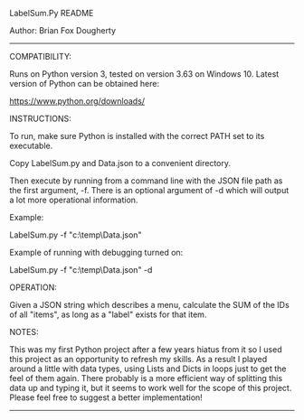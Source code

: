 LabelSum.Py README

Author: Brian Fox Dougherty

------------------------------
COMPATIBILITY:

Runs on Python version 3, tested on version 3.63 on Windows 10.  Latest version of Python can be obtained here:

https://www.python.org/downloads/


INSTRUCTIONS:

To run, make sure Python is installed with the correct PATH set to its executable.  

Copy LabelSum.py and Data.json to a convenient directory.

Then execute by running from a command line with the JSON file path as the first argument, -f.  There is an optional argument of -d which will output a lot more operational information.  

Example:

LabelSum.py -f "c:\temp\Data.json"

Example of running with debugging turned on:

LabelSum.py -f "c:\temp\Data.json" -d


OPERATION:

Given a JSON string which describes a menu, calculate the SUM of the IDs of all "items", as long as a "label" exists for that item.


NOTES:

This was my first Python project after a few years hiatus from it so I used this project as an opportunity to refresh my skills.  As a result I played around a little with data types, using Lists and Dicts in loops just to get the feel of them again.  There probably is a more efficient way of splitting this data up and typing it, but it seems to work well for the scope of this project.  Please feel free to suggest a better implementation!


------------------------------